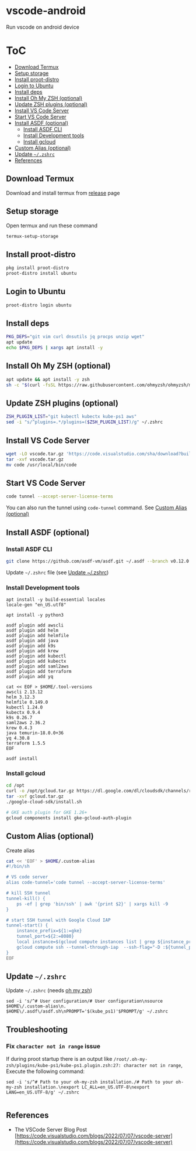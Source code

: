 # vscode-android
Run vscode on android device


# ToC
- [Download Termux](#download-termux)
- [Setup storage](#setup-storage)
- [Install proot-distro](#install-proot-distro)
- [Login to Ubuntu](#login-to-ubuntu)
- [Install deps](#install-deps)
- [Install Oh My ZSH (optional)](#install-oh-my-zsh-optional)
- [Update ZSH plugins (optional)](#update-zsh-plugins-optional)
- [Install VS Code Server](#install-vs-code-server)
- [Start VS Code Server](#start-vs-code-server)
- [Install ASDF (optional)](#install-asdf-optional)
  - [Install ASDF CLI](#install-asdf-cli)
  - [Install Development tools](#install-development-tools)
  - [Install gcloud](#install-gcloud)
- [Custom Alias (optional)](#custom-alias-optional)
- [Update `~/.zshrc`](#update-zshrc)
- [References](#references)

## Download Termux
Download and install termux from [release](https://github.com/termux/termux-app/releases) page

## Setup storage
Open termux and run these command
```bash
termux-setup-storage
```

## Install proot-distro
```bash
pkg install proot-distro
proot-distro install ubuntu
```

## Login to Ubuntu
```bash
proot-distro login ubuntu
```

## Install deps
```bash
PKG_DEPS="git vim curl dnsutils jq procps unzip wget"
apt update
echo $PKG_DEPS | xargs apt install -y
```

## Install Oh My ZSH (optional)
```bash
apt update && apt install -y zsh
sh -c "$(curl -fsSL https://raw.githubusercontent.com/ohmyzsh/ohmyzsh/master/tools/install.sh)"
```

## Update ZSH plugins (optional)
```bash
ZSH_PLUGIN_LIST="git kubectl kubectx kube-ps1 aws"
sed -i "s/^plugins=.*/plugins=($ZSH_PLUGIN_LIST)/g" ~/.zshrc
```

## Install VS Code Server
```bash
wget -LO vscode.tar.gz 'https://code.visualstudio.com/sha/download?build=stable&os=cli-alpine-arm64'
tar -xvf vscode.tar.gz
mv code /usr/local/bin/code
```

## Start VS Code Server
```bash
code tunnel --accept-server-license-terms
```
You can also run the tunnel using `code-tunnel` command. See [Custom Alias (optional)](#custom-alias-optional)

## Install ASDF (optional)
### Install ASDF CLI
```bash
git clone https://github.com/asdf-vm/asdf.git ~/.asdf --branch v0.12.0
```
Update `~/.zshrc` file (see [Update ~/.zshrc](#update-zshrc))

### Install Development tools
```
apt install -y build-essential locales
locale-gen "en_US.utf8"

apt install -y python3

asdf plugin add awscli
asdf plugin add helm
asdf plugin add helmfile
asdf plugin add java
asdf plugin add k9s
asdf plugin add krew
asdf plugin add kubectl
asdf plugin add kubectx
asdf plugin add saml2aws
asdf plugin add terraform
asdf plugin add yq

cat << EOF > $HOME/.tool-versions
awscli 2.13.12
helm 3.12.3
helmfile 0.149.0
kubectl 1.24.0
kubectx 0.9.4
k9s 0.26.7
saml2aws 2.36.2
krew 0.4.3
java temurin-18.0.0+36
yq 4.30.8
terraform 1.5.5
EOF

asdf install
```

### Install gcloud
```bash
cd /opt
curl -o /opt/gcloud.tar.gz https://dl.google.com/dl/cloudsdk/channels/rapid/downloads/google-cloud-cli-443.0.0-linux-arm.tar.gz
tar -xvf gcloud.tar.gz
./google-cloud-sdk/install.sh

# GKE auth plugin for GKE 1.26+
gcloud components install gke-gcloud-auth-plugin
```

## Custom Alias (optional)
Create alias
```bash
cat << 'EOF' > $HOME/.custom-alias
#!/bin/sh

# VS code server
alias code-tunnel='code tunnel --accept-server-license-terms'

# kill SSH tunnel
tunnel-kill() {
    ps -ef | grep 'bin/ssh' | awk '{print $2}' | xargs kill -9
}

# start SSH tunnel with Google Cloud IAP
tunnel-start() {
    instance_prefix=${1:=gke}
    tunnel_port=${2:=8080}
    local instance=$(gcloud compute instances list | grep ${instance_prefix} | head -n1 | awk '{print $1}')
    gcloud compute ssh --tunnel-through-iap  --ssh-flag="-D :${tunnel_port} -fN -o TCPKeepAlive=yes -o ServerAliveInterval=5" $instance
}
EOF
```
## Update `~/.zshrc`
Update `~/.zshrc` (needs [oh my zsh](#install-oh-my-zsh-optional))
```
sed -i 's/^# User configuration/# User configuration\nsource $HOME\/.custom-alias\n. $HOME\/.asdf\/asdf.sh\nPROMPT='$(kube_ps1)'$PROMPT/g' ~/.zshrc
```

## Troubleshooting
### Fix `character not in range` issue
If during proot startup there is an output like `/root/.oh-my-zsh/plugins/kube-ps1/kube-ps1.plugin.zsh:27: character not in range`, Execute the following command:
```
sed -i 's/^# Path to your oh-my-zsh installation./# Path to your oh-my-zsh installation.\nexport LC_ALL=en_US.UTF-8\nexport LANG=en_US.UTF-8/g' ~/.zshrc
 
```

## References
- The VSCode Server Blog Post [https://code.visualstudio.com/blogs/2022/07/07/vscode-server](https://code.visualstudio.com/blogs/2022/07/07/vscode-server)
